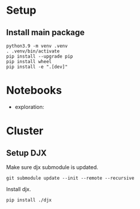 # Setup

## Install main package

```
python3.9 -m venv .venv
. .venv/bin/activate
pip install --upgrade pip
pip install wheel
pip install -e ".[dev]"
```

# Notebooks

- exploration:

# Cluster

## Setup DJX

Make sure djx submodule is updated.

```
git submodule update --init --remote --recursive
```

Install djx.

```
pip install ./djx
```
